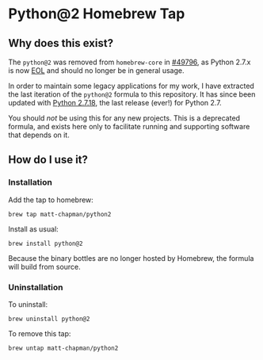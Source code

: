 # Python@2 Homebrew Tap

## Why does this exist?

The `python@2` was removed from `homebrew-core` in [#49796](https://github.com/Homebrew/homebrew-core/pull/49796), as Python 2.7.x is now [EOL](https://www.python.org/dev/peps/pep-0373/#id4) and should no longer be in general usage.

In order to maintain some legacy applications for my work, I have extracted the last iteration of the `python@2` formula to this repository. It has since been updated with [Python 2.7.18](https://www.python.org/downloads/release/python-2718/), the last release (ever!) for Python 2.7.

You should _not_ be using this for any new projects. This is a deprecated formula, and exists here only to facilitate running and supporting software that depends on it.

## How do I use it?

### Installation

Add the tap to homebrew:

`brew tap matt-chapman/python2`

Install as usual:

`brew install python@2`

Because the binary bottles are no longer hosted by Homebrew, the formula will build from source.

### Uninstallation

To uninstall:

`brew uninstall python@2`

To remove this tap:

`brew untap matt-chapman/python2`
